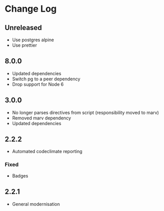 # Change Log

## Unreleased

- Use postgres alpine
- Use prettier

## 8.0.0

- Updated dependencies
- Switch pg to a peer dependency
- Drop support for Node 6

## 3.0.0

- No longer parses directives from script (responsibility moved to marv)
- Removed marv dependency
- Updated dependencies

## 2.2.2

- Automated codeclimate reporting

### Fixed

- Badges

## 2.2.1

- General modernisation

